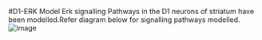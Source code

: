 #D1-ERK Model
Erk signalling Pathways in the D1 neurons of striatum have been modelled.Refer diagram below for signalling pathways modelled.
![image](https://github.com/user-attachments/assets/d7fc89ac-6143-4934-af01-15a5a249f4b4)

